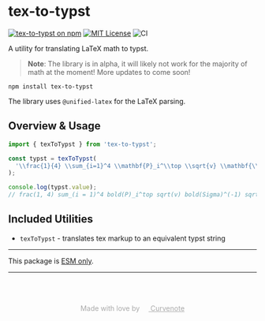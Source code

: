 # tex-to-typst

[![tex-to-typst on npm](https://img.shields.io/npm/v/tex-to-typst.svg)](https://www.npmjs.com/package/tex-to-typst)
[![MIT License](https://img.shields.io/badge/license-MIT-blue.svg)](https://github.com/curvenote/tex-to-typst/blob/main/LICENSE)
![CI](https://github.com/curvenote/tex-to-typst/workflows/CI/badge.svg)

A utility for translating LaTeX math to typst.

> **Note**: The library is in alpha, it will likely not work for the majority of math at the moment! More updates to come soon!

```shell
npm install tex-to-typst
```

The library uses `@unified-latex` for the LaTeX parsing.

## Overview & Usage

```ts
import { texToTypst } from 'tex-to-typst';

const typst = texToTypst(
  '\\frac{1}{4} \\sum_{i=1}^4 \\mathbf{P}_i^\\top \\sqrt{v} \\mathbf{\\Sigma}^{-1} \\sqrt{v} \\mathbf{P}_i \\mathbf{j} = \\mathbf{D}^\\top v \\phi',
);

console.log(typst.value);
// frac(1, 4) sum_(i = 1)^4 bold(P)_i^top sqrt(v) bold(Sigma)^(-1) sqrt(v) bold(P)_i bold(j) = bold(D)^top v phi
```

## Included Utilities

- `texToTypst` - translates tex markup to an equivalent typst string

---

This package is [ESM only](https://gist.github.com/sindresorhus/a39789f98801d908bbc7ff3ecc99d99c).

---

<p style="text-align: center; color: #aaa; padding-top: 50px">
  Made with love by
  <a href="https://curvenote.com" target="_blank" style="color: #aaa">
    <img src="https://cdn.curvenote.com/brand/logo-blue-icon.png" style="height: 1em" /> Curvenote
  </a>
</p>
